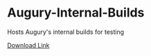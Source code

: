 # Augury-Internal-Builds
Hosts Augury's internal builds for testing

[Download Link](https://github.com/chesrowe/Augury-Internal-Builds/releases)
